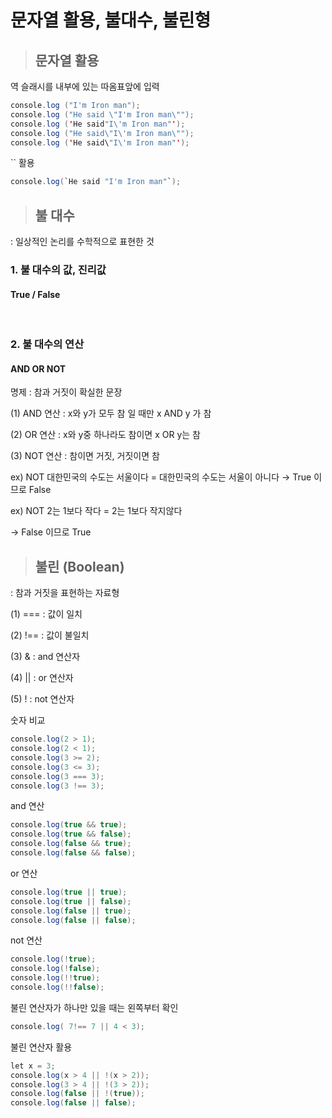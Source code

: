 # 문자열 활용, 불대수, 불린형
> ## 문자열 활용

역 슬래시를 내부에 있는 따옴표앞에 입력
```java
console.log ("I'm Iron man");
console.log ("He said \"I'm Iron man\"");
console.log ('He said"I\'m Iron man"');
console.log ("He said\"I\'m Iron man\"");
console.log ('He said\"I\'m Iron man"');
```
`` 활용
```java
console.log(`He said "I'm Iron man"`);
```

> ## 불 대수

: 일상적인 논리를 수학적으로 표현한 것


### 1. 불 대수의 값, 진리값

####  True / False

​

### 2. 불 대수의 연산

####  AND OR NOT


명제 : 참과 거짓이 확실한 문장


(1) AND 연산 : x와 y가 모두 참 일 때만 x AND y 가 참

(2) OR 연산 : x와 y중 하나라도 참이면 x OR y는 참

(3) NOT 연산 : 참이면 거짓, 거짓이면 참
<br>

ex) NOT 대한민국의 수도는 서울이다 = 대한민국의 수도는 서울이 아니다
→ True 이므로 False

ex) NOT 2는 1보다 작다 = 2는 1보다 작지않다

→ False 이므로 True

> ## 불린 (Boolean)

: 참과 거짓을 표현하는 자료형

(1) === : 값이 일치

(2) !== : 값이 불일치

(3) & : and 연산자

(4) || : or 연산자

(5) ! : not 연산자


숫자 비교
```java
console.log(2 > 1);
console.log(2 < 1); 
console.log(3 >= 2); 
console.log(3 <= 3); 
console.log(3 === 3); 
console.log(3 !== 3);
```
and 연산
```java
console.log(true && true); 
console.log(true && false); 
console.log(false && true); 
console.log(false && false);
```
or 연산
```java
console.log(true || true); 
console.log(true || false); 
console.log(false || true); 
console.log(false || false);
```
not 연산
```java
console.log(!true); 
console.log(!false); 
console.log(!!true); 
console.log(!!false);
```

불린 연산자가 하나만 있을 때는 왼쪽부터 확인
```java
console.log( 7!== 7 || 4 < 3);
```

불린 연산자 활용
```java
let x = 3; 
console.log(x > 4 || !(x > 2)); 
console.log(3 > 4 || !(3 > 2)); 
console.log(false || !(true)); 
console.log(false || false);
